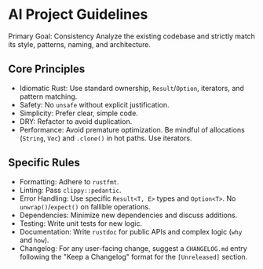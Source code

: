 # AI Project Guidelines

Primary Goal: Consistency Analyze the existing codebase and strictly match its style, patterns, naming, and architecture.

## Core Principles

- Idiomatic Rust: Use standard ownership, `Result`/`Option`, iterators, and pattern matching.
- Safety: No `unsafe` without explicit justification.
- Simplicity: Prefer clear, simple code.
- DRY: Refactor to avoid duplication.
- Performance: Avoid premature optimization. Be mindful of allocations (`String`, `Vec`) and `.clone()` in hot paths. Use iterators.

## Specific Rules

- Formatting: Adhere to `rustfmt`.
- Linting: Pass `clippy::pedantic`.
- Error Handling: Use specific `Result<T, E>` types and `Option<T>`. No `unwrap()`/`expect()` on fallible operations.
- Dependencies: Minimize new dependencies and discuss additions.
- Testing: Write unit tests for new logic.
- Documentation: Write `rustdoc` for public APIs and complex logic (`why` and `how`).
- Changelog: For any user-facing change, suggest a `CHANGELOG.md` entry following the "Keep a Changelog" format for the `[Unreleased]` section.
